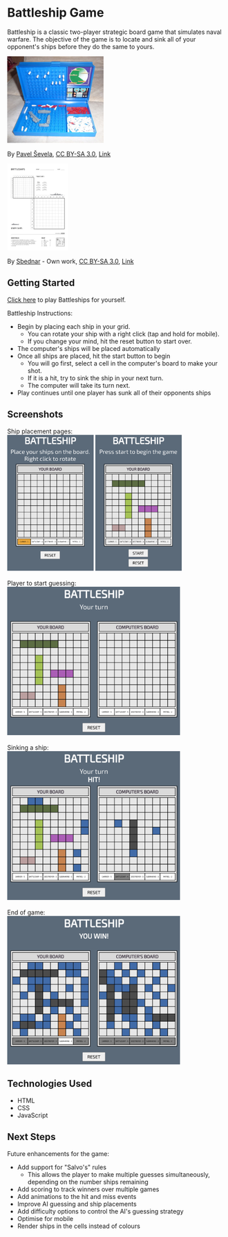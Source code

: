 # Battleship Game

Battleship is a classic two-player strategic board game that simulates naval warfare.
The objective of the game is to locate and sink all of your opponent's ships before they do the same to yours.

<section>
<span>
<img src="./resources/Sample-physicalgame.jpg" alt="Ship Placement Screen" height="200"/>

By <a href="//commons.wikimedia.org/wiki/User:Sevela.p" title="User:Sevela.p">Pavel Ševela</a>, <a href="https://creativecommons.org/licenses/by-sa/3.0" title="Creative Commons Attribution-Share Alike 3.0">CC BY-SA 3.0</a>, <a href="https://commons.wikimedia.org/w/index.php?curid=18331432">Link</a>

</span><span>
<img src="./resources/Sample-papergame.jpg" alt="Ship Placement Screen" height="200"/>

By <a href="//commons.wikimedia.org/w/index.php?title=User:Sbednar&amp;amp;action=edit&amp;amp;redlink=1" class="new" title="User:Sbednar (page does not exist)">Sbednar</a> - <span class="int-own-work" lang="en">Own work</span>, <a href="https://creativecommons.org/licenses/by-sa/3.0" title="Creative Commons Attribution-Share Alike 3.0">CC BY-SA 3.0</a>, <a href="https://commons.wikimedia.org/w/index.php?curid=15488396">Link</a>
</span>

</section>

## Getting Started

[Click here](https://dominicspinks.github.io/Battleship/) to play Battleships for yourself.

Battleship Instructions:

-   Begin by placing each ship in your grid.
    -   You can rotate your ship with a right click (tap and hold for mobile).
    -   If you change your mind, hit the reset button to start over.
-   The computer's ships will be placed automatically
-   Once all ships are placed, hit the start button to begin
    -   You will go first, select a cell in the computer's board to make your shot.
    -   If it is a hit, try to sink the ship in your next turn.
    -   The computer will take its turn next.
-   Play continues until one player has sunk all of their opponents ships

## Screenshots

Ship placement pages:<br>
<img src="./resources/Screenshot-pageload.png" alt="Ship Placement Screen" width="200"/> <img src="./resources/Screenshot-shipsplaced.png" alt="Ship Placement Screen" width="200"/>
<br>
<br>
Player to start guessing:<br>
<img src="./resources/Screenshot-startguessing.png" alt="Guessing Screen" width="400"/>
<br>
<br>
Sinking a ship:<br>
<img src="./resources/Screenshot-sink.png" alt="Sink Ship Screen" width="400"/>
<br>
<br>
End of game:<br>
<img src="./resources/Screenshot-win.png" alt="Win Screen" width="400"/>

## Technologies Used

-   HTML
-   CSS
-   JavaScript

## Next Steps

Future enhancements for the game:

-   Add support for "Salvo's" rules
    -   This allows the player to make multiple guesses simultaneously, depending on the number ships remaining
-   Add scoring to track winners over multiple games
-   Add animations to the hit and miss events
-   Improve AI guessing and ship placements
-   Add difficulty options to control the AI's guessing strategy
-   Optimise for mobile
-   Render ships in the cells instead of colours
